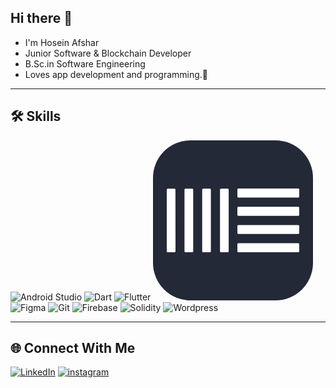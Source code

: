 ## Hi there 👋

- I'm Hosein Afshar
- Junior Software & Blockchain Developer 
- B.Sc.in Software Engineering 
- Loves app development and programming.🤍

---




## 🛠️ Skills  

<p align="left">
  <img src="https://img.icons8.com/color/48/000000/android-studio.png" alt="Android Studio"/>
  <img src="https://img.icons8.com/color/48/000000/dart.png" alt="Dart"/>
  <img src="https://img.icons8.com/color/48/000000/flutter.png" alt="Flutter"/>
<svg width="256" height="256" viewBox="0 0 256 256" fill="none" xmlns="http://www.w3.org/2000/svg">
<rect width="256" height="256" rx="60" fill="#242938"/>
<path d="M36 177.4C36 178.3 35.2 178.9 34.5 178.9H23.6C22.7 178.9 22 178.3 22 177.4V78.6C22 78 22.8 77.2 23.6 77.2H34.4C35.2 77.2 35.9 78 35.9 78.6L36 177.4ZM64.3 177.4C64.3 178.3 63.5 178.9 62.8 178.9H52C51.1 178.9 50.4 178.3 50.4 177.4V78.6C50.4 78 51.2 77.2 52 77.2H62.8C63.6 77.2 64.3 78 64.3 78.6V177.4ZM92.6 177.4C92.6 178.3 91.8 178.9 91.1 178.9H80.3C79.4 178.9 78.7 178.3 78.7 177.4V78.6C78.7 78 79.5 77.2 80.3 77.2H91.1C91.9 77.2 92.6 78 92.6 78.6V177.4ZM121.1 177.4C121.1 178.3 120.3 178.9 119.6 178.9H108.8C107.9 178.9 107.2 178.3 107.2 177.4V78.6C107.2 78 108 77.2 108.8 77.2H119.6C120.4 77.2 121.1 78 121.1 78.6V177.4ZM232.5 77C233.4 77 234 77.8 234 78.6V89.7C234 90.6 233.4 91.4 232.5 91.4H136.4C135.8 91.4 135 90.6 135 89.7V78.6C135 77.8 135.8 77 136.4 77H232.5ZM232.5 106.3C233.4 106.3 234 107.1 234 107.9V119C234 119.9 233.4 120.7 232.5 120.7H136.4C135.8 120.7 135 119.9 135 119V107.9C135 107.1 135.8 106.3 136.4 106.3H232.5V106.3ZM232.5 135.4C233.4 135.4 234 136.2 234 137V148.1C234 149 233.4 149.8 232.5 149.8H136.4C135.8 149.8 135 149 135 148.1V137C135 136.2 135.8 135.4 136.4 135.4H232.5ZM232.5 164.5C233.4 164.5 234 165.3 234 166.1V177.2C234 178.1 233.4 178.9 232.5 178.9H136.4C135.8 178.9 135 178.1 135 177.2V166.1C135 165.3 135.8 164.5 136.4 164.5H232.5Z" fill="white"/>
</svg>  <img src="https://img.icons8.com/color/48/000000/figma.png" alt="Figma"/>
  <img src="https://img.icons8.com/color/48/000000/git.png" alt="Git"/>
  <img src="https://img.icons8.com/color/48/000000/firebase.png" alt="Firebase"/>
  <img src="https://img.icons8.com/color/48/000000/solidity.png" alt="Solidity"/>
  <img src="https://img.icons8.com/color/48/000000/wordpress.png" alt="Wordpress"/>
</p>

---

## 🌐 Connect With Me  

[<img src="https://img.icons8.com/color/48/000000/linkedin.png" alt="LinkedIn"/>](https://www.linkedin.com/in/your-profile/)
[<img src="https://img.icons8.com/color/48/000000/instagram.png" alt="instagram"/>](https://www.linkedin.com/in/your-profile/)
